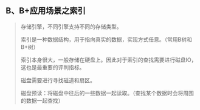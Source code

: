 ## B、B+应用场景之索引

> 存储引擎，不同引擎支持不同的存储类型。
>
> 索引是一种数据结构，用于指向真实的数据，实现方式任意。（常用B树和B+树）
>
> 索引本身很大，一般存储在硬盘上。因此对于索引的查找需要进行磁盘IO，这也是最重要的评判指标。
>
> 磁盘需要进行寻找磁道和扇区。
>
> 磁盘预读：将磁盘中往后的一些数据一起读取。（查找某个数据时会将周围的数据一起查找）
